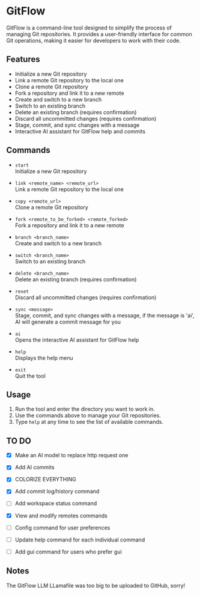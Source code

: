 # GitFlow

GitFlow is a command-line tool designed to simplify the process of managing Git repositories. It provides a user-friendly interface for common Git operations, making it easier for developers to work with their code.

## Features

- Initialize a new Git repository
- Link a remote Git repository to the local one
- Clone a remote Git repository
- Fork a repository and link it to a new remote
- Create and switch to a new branch
- Switch to an existing branch
- Delete an existing branch (requires confirmation)
- Discard all uncommitted changes (requires confirmation)
- Stage, commit, and sync changes with a message
- Interactive AI assistant for GitFlow help and commits

## Commands

- `start`  
  Initialize a new Git repository

- `link <remote_name> <remote_url>`  
  Link a remote Git repository to the local one

- `copy <remote_url>`  
  Clone a remote Git repository

- `fork <remote_to_be_forked> <remote_forked>`  
  Fork a repository and link it to a new remote

- `branch <branch_name>`  
  Create and switch to a new branch

- `switch <branch_name>`  
  Switch to an existing branch

- `delete <branch_name>`  
  Delete an existing branch (requires confirmation)

- `reset`  
  Discard all uncommitted changes (requires confirmation)

- `sync <message>`  
  Stage, commit, and sync changes with a message, if the message is 'ai', AI will generate a commit message for you

- `ai`  
  Opens the interactive AI assistant for GitFlow help

- `help`  
  Displays the help menu

- `exit`  
  Quit the tool

## Usage

1. Run the tool and enter the directory you want to work in.
2. Use the commands above to manage your Git repositories.
3. Type `help` at any time to see the list of available commands.

**TO DO**
------------
- [x] Make an AI model to replace http request one
- [x] Add AI commits
- [x] COLORIZE EVERYTHING
- [x] Add commit log/history command
- [ ] Add workspace status command
- [x] View and modify remotes commands
- [ ] Config command for user preferences
- [ ] Update help command for each individual command
- [ ] Add gui command for users who prefer gui



**Notes**
------------
The GitFlow LLM LLamafile was too big to be uploaded to GitHub, sorry!
